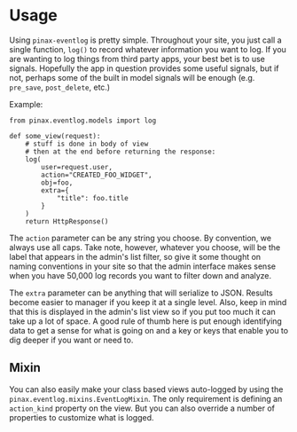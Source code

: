 # Usage

Using `pinax-eventlog` is pretty simple. Throughout your site, you just call
a single function, `log()` to record whatever information you want to
log. If you are wanting to log things from third party apps, your best
bet is to use signals. Hopefully the app in question provides some useful
signals, but if not, perhaps some of the built in model signals will be
enough (e.g. `pre_save`, `post_delete`, etc.)

Example:

    from pinax.eventlog.models import log

    def some_view(request):
        # stuff is done in body of view
        # then at the end before returning the response:
        log(
            user=request.user,
            action="CREATED_FOO_WIDGET",
            obj=foo,
            extra={
                "title": foo.title
            }
        )
        return HttpResponse()


The `action` parameter can be any string you choose. By convention, we
always use all caps. Take note, however, whatever you choose, will be the
label that appears in the admin's list filter, so give it some thought on
naming conventions in your site so that the admin interface makes sense
when you have 50,000 log records you want to filter down and analyze.

The `extra` parameter can be anything that will serialize to JSON. Results
become easier to manager if you keep it at a single level. Also, keep in
mind that this is displayed in the admin's list view so if you put too much
it can take up a lot of space. A good rule of thumb here is put enough
identifying data to get a sense for what is going on and a key or keys
that enable you to dig deeper if you want or need to.


## Mixin

You can also easily make your class based views auto-logged by using the
`pinax.eventlog.mixins.EventLogMixin`. The only requirement is defining an
`action_kind` property on the view. But you can also override a number of
properties to customize what is logged.

